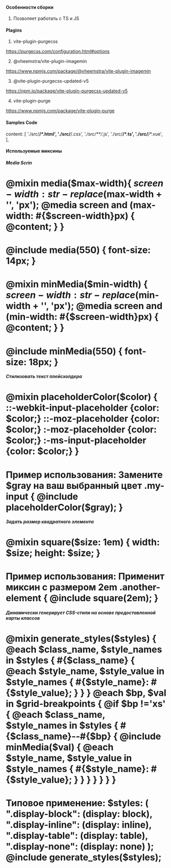 #### Особенности сборки

1. Позволяет работать с TS и JS

#### Plagins

1. vite-plugin-purgecss

https://purgecss.com/configuration.html#options

2. @vheemstra/vite-plugin-imagemin

https://www.npmjs.com/package/@vheemstra/vite-plugin-imagemin

3. @vite-plugin-purgecss-updated-v5

https://npm.io/package/vite-plugin-purgecss-updated-v5

4. vite-plugin-purge

https://www.npmjs.com/package/vite-plugin-purge

#### Samples Code

content: [
'./src/**/*.html',
'./src/**/*.css',
'./src/**/*.js',
'./src/**/*.ts',
'./src/**/*.vue',
],

#### Используемые миксины

##### Media Scrin

@mixin media($max-width){
  $screen-width: str-replace($max-width + '', 'px');
@media screen and (max-width: #{$screen-width}px) {
@content;
}
}
========================================
@include media(550) {
font-size: 14px;
}
========================================

@mixin minMedia($min-width) {
  $screen-width: str-replace($min-width + '', 'px');
@media screen and (min-width: #{$screen-width}px) {
@content;
}
}
========================================
@include minMedia(550) {
font-size: 18px;
}
========================================

##### Cтилизовать текст плейсхолдера

@mixin placeholderColor($color) {
  ::-webkit-input-placeholder {color: $color;}
  ::-moz-placeholder {color: $color;}
  :-moz-placeholder {color: $color;}
  :-ms-input-placeholder {color: $color;}
}
=========================================
Пример использования: Замените $gray на ваш выбранный цвет 
.my-input {
  @include placeholderColor($gray);
}
=========================================

##### Задать размер квадратного элемента

@mixin square($size: 1em) {
width: $size;
height: $size;
}
=========================================
Пример использования: Применит миксин с размером 2em
.another-element {
@include square(2em);
}
=========================================

##### Динамически генерирует CSS-стили на основе предоставленной карты классов

@mixin generate_styles($styles) {
  @each $class_name, $style_names in $styles {
    #{$class_name} {
@each $style_name, $style_value in $style_names {
        #{$style_name}: #{$style_value};
      }
    }
  }
  @each $bp, $val in $grid-breakpoints {
    @if $bp !='xs' {
      @each $class_name, $style_names in $styles {
        #{$class_name}--#{$bp} {
          @include minMedia($val) {
@each $style_name, $style_value in $style_names {
              #{$style_name}: #{$style_value};
            }
          }
        }
      }
    }
  }
}
=========================================
Типовое применение:
$styles: (
".display-block": (display: block),
".display-inline": (display: inline),
".display-table": (display: table),
".display-none": (display: none)
);
@include generate_styles($styles);
=========================================
